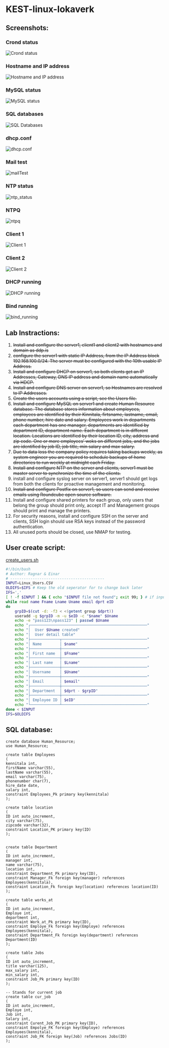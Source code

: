 # KEST-linux-lokaverk
## Screenshots:
### Crond status
![Crond status](crond_status.png)
### Hostname and IP address
![Hostname and IP address](hostname_n_ip_address.png)
### MySQL status
![MySQL status](MySQL_status.png)
### SQL databases
![SQL Databases](SQl_databases.png)
### dhcp.conf
![dhcp.conf](dhcp.conf.png)
### Mail test
![mailTest](mailTest.png)
### NTP status
![ntp_status](ntp_status.png)
### NTPQ
![ntpq](ntpq.png)
### Client 1
![Client 1](Dhcp/Client1.png)
### Client 2
![Client 2](Dhcp/Client2.png)
### DHCP running
![DHCP running](Dhcp/dhcp_running.png)
### Bind running
![bind_running](bind/bind_running.png)

## Lab Instractions:
  1. ~~Install and configure the server1, client1 and client2 with hostnames and domain as ddp.is~~
  2. ~~configure the server1 with static IP Address, from the IP Address block 192.168.100.0/24. The server must be configured with the 10th usable IP Address.~~
  3. ~~Install and configure DHCP on server1, so both clients get an IP Addresses, Gateway, DNS IP address and domain name automatically via HDCP.~~
  4. ~~Install and configure DNS server on server1, so Hostnames are resolved to IP Addresses.~~
  5. ~~Create the users accounts using a script, see the Users file.~~
  6. ~~Install and configure MySQL on server1 and create Human Resource database. The database stores information about employees, employees are identified by their Kinnitala, firtsname, lastname, email, phone number, hire date and salary. Employees work in departments each department has one manager, departments are identified by department ID, department name. Each department is in different location. Locations are identified by their location ID, city, address and zip code. One or more employees’ woks on different jobs, and the jobs are identified by job ID, job title, min salary and max salary.~~
  7. ~~Due to data loss the company policy requires taking backups weekly, as system engineer you are required to schedule backups of home directories to run weekly at midnight each Friday.~~
  8. ~~Install and configure NTP on the server and clients, server1 must be master server to synchronize the time of the clients.~~
  9. install and configure syslog server on server1, server1 should get logs from both the clients for proactive management and monitoring.
  10. ~~Install and configure Postfix on server1, so users can send and receive emails using Roundcube open source software.~~
  11. Install and configure shared printers for each group, only users that belong the group should print only, accept IT and Management groups should print and manage the printers. 
  12. For security reasons, install and configure SSH on the server and clients, SSH login should use RSA keys instead of the password authentication.
  13. All unused ports should be closed, use NMAP for testing.
## User create script:
[create_users.sh](create_users.sh)
```bash
#!/bin/bash
# Author: Ragnar & Einar
# ------------------------------------------
INPUT=Linux_Users.CSV
OLDIFS=$IFS # Keep the old seperator for to change back later
IFS=','
[ ! -f $INPUT ] && { echo "$INPUT file not found"; exit 99; } # if input is not a file
while read name Fname Lname Uname email dprt eID
do
    grpID=$(cut -d: -f3 < <(getent group $dprt))
    useradd -g $grpID -m -u $eID -c "$name" $Uname
    echo -e "pass123\npass123" | passwd $Uname
    echo "┌────────────────────────────────────────────────────"
    echo "│  User $Uname created"
    echo "│  User detail table"
    echo "├─────────────┬──────────────────────────────────────"
    echo "│ Name        │ $name"
    echo "├─────────────┼──────────────────────────────────────"
    echo "│ First name  │ $Fname"
    echo "├─────────────┼──────────────────────────────────────"
    echo "│ Last name   │ $Lname"
    echo "├─────────────┼──────────────────────────────────────"
    echo "│ Username    │ $Uname"
    echo "├─────────────┼──────────────────────────────────────"
    echo "│ Email       │ $email"
    echo "├─────────────┼──────────────────────────────────────"
    echo "│ Department  │ $dprt - $grpID"
    echo "├─────────────┼──────────────────────────────────────"
    echo "│ Employee ID │ $eID"
    echo "└─────────────┴──────────────────────────────────────"
done < $INPUT
IFS=$OLDIFS
```

## SQL database:
```mysql
create database Human_Resource;
use Human_Resource;

create table Employees
(
kennitala int,
firstName varchar(55),
lastName varchar(55),
email varchar(75),
phonenumber char(7),
hire_date date,
salary int,
constraint Employees_Pk primary key(kennitala)
);

create table location
(
ID int auto_increment,
city varchar(75),
zipcode varchar(32),
constraint Location_PK primary key(ID)
);


create table Department
(
ID int auto_increment,
manager int,
name varchar(75),
location int,
constraint Department_Pk primary key(ID),
constraint Manager_Fk foreign key(manager) references Employees(kennitala),
constraint Location_Fk foreign key(location) references location(ID)
);

create table works_at
(
ID int auto_increment,
Employe int,
department int,
constraint Work_at_Pk primary key(ID),
constraint Employe_Fk foreign key(Employe) references Employees(kennitala),
constraint Department_Fk foreign key(department) references Department(ID)
);

create table Jobs
(
ID int auto_increment,
title varchar(125),
max_salary int,
min_salary int,
constraint Job_Pk primary key(ID)
);

-- Stands for current job
create table cur_job
(
ID int auto_increment,
Employe int,
Job int,
Salary int,
constraint Curent_Job_PK primary key(ID),
constraint Empolye_FK foreign key(Employe) references Employees(kennitala),
constraint Job_FK foreign key(Job) references Jobs(ID)
);
```
